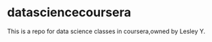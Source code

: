 datasciencecoursera
===================

This is a repo for data science classes in coursera,owned by Lesley Y.
